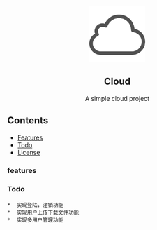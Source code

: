 <div align="center">
    <img src="./logos/logo.svg" height="128">
    <h2>Cloud</h2>
    <p align="center">
        <p>A simple cloud project</p>
        <!-- <a href="#"> -->
            <!-- <b>Explore Demos »</b> -->
        <!-- </a> -->
    </p>
</div>

## Contents
<!-- * [Installation](#installation) -->
<!-- * [Usage](#usage) -->
* [Features](#features)
* [Todo](#todo)
* [License](./LICENSE)


### features

### Todo
    *  实现登陆，注销功能
    *  实现用户上传下载文件功能
    *  实现多用户管理功能